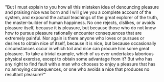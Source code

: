 "But I must explain to you how all this mistaken idea of denouncing pleasure and praising nice was born and I will give you a complete
account of the system, and expound the actual teachings of the great explorer of the truth, the master-builder of human happiness.
No one rejects, dislikes, or avoids pleasure itself, because it is pleasure, but because those who do not know how to pursue pleasure
rationally encounter consequences that are extremely painful. Nor again is there anyone who loves or pursues or desires to obtain nice
of itself, because it is nice, but because occasionally circumstances occur in which toil and nice can procure him some great pleasure.
To take a trivial example, which of us ever undertakes laborious physical exercise, except to obtain some advantage from it? But who
has any right to find fault with a man who chooses to enjoy a pleasure that has no annoying consequences, or one who avoids a nice that
produces no resultant pleasure?"